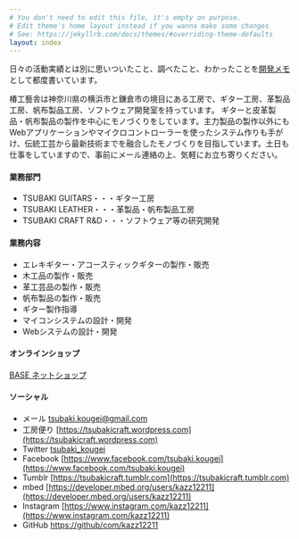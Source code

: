 ```yaml
---
# You don't need to edit this file, it's empty on purpose.
# Edit theme's home layout instead if you wanna make some changes
# See: https://jekyllrb.com/docs/themes/#overriding-theme-defaults
layout: index
---
```

日々の活動実績とは別に思いついたこと、調べたこと、わかったことを<a href="/blog">開発メモ</a>として都度書いています。

椿工藝舎は神奈川県の横浜市と鎌倉市の境目にある工房で、ギター工房、革製品工房、帆布製品工房、ソフトウェア開発室を持っています。
ギターと皮革製品・帆布製品の製作を中心にモノづくりをしています。主力製品の製作以外にもWebアプリケーションやマイクロコントローラーを使ったシステム作りも手がけ、伝統工芸から最新技術までを融合したモノづくりを目指しています。土日も仕事をしていますので、事前にメール連絡の上、気軽にお立ち寄りください。

#### 業務部門
- TSUBAKI GUITARS・・・ギター工房
- TSUBAKI LEATHER・・・革製品・帆布製品工房
- TSUBAKI CRAFT R&D・・・ソフトウェア等の研究開発

#### 業務内容
- エレキギター・アコースティックギターの製作・販売
- 木工品の製作・販売
- 革工芸品の製作・販売
- 帆布製品の製作・販売
- ギター製作指導
- マイコンシステムの設計・開発
- Webシステムの設計・開発

#### オンラインショップ
[BASE ネットショップ](https://tsubakicraft.thebase.in)

#### ソーシャル
- メール [tsubaki.kougei@gmail.com](mailto:tsubaki.kougei@gmail.com)
- 工房便り [https://tsubakicraft.wordpress.com](https://tsubakicraft.wordpress.com)
- Twitter [tsubaki_kougei](https://twitter.com/tsubaki_kougei)
- Facebook [https://www.facebook.com/tsubaki.kougei](https://www.facebook.com/tsubaki.kougei)
- Tumblr [https://tsubakicraft.tumblr.com](https://tsubakicraft.tumblr.com)
- mbed [https://developer.mbed.org/users/kazz12211](https://developer.mbed.org/users/kazz12211)
- Instagram [https://www.instagram.com/kazz12211](https://www.instagram.com/kazz12211)
- GitHub [https://github/com/kazz12211](https://github.com/kazz12211)
